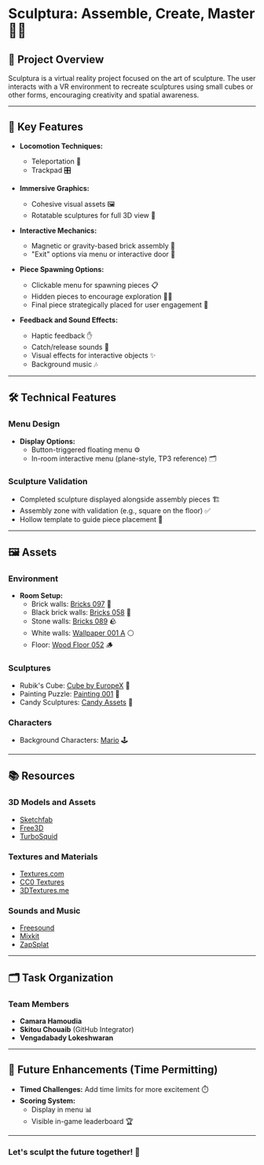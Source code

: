 # Sculptura: Assemble, Create, Master 🎨✨


## 🎯 Project Overview
Sculptura is a virtual reality project focused on the art of sculpture. The user interacts with a VR environment to recreate sculptures using small cubes or other forms, encouraging creativity and spatial awareness.

---

## 🌟 Key Features

- **Locomotion Techniques:**
  - Teleportation 🚀
  - Trackpad 🎛️

- **Immersive Graphics:**
  - Cohesive visual assets 🖼️
  - Rotatable sculptures for full 3D view 🔄

- **Interactive Mechanics:**
  - Magnetic or gravity-based brick assembly 🧲
  - "Exit" options via menu or interactive door 🚪

- **Piece Spawning Options:**
  - Clickable menu for spawning pieces 📋
  - Hidden pieces to encourage exploration 🕵️‍♂️
  - Final piece strategically placed for user engagement 🌟

- **Feedback and Sound Effects:**
  - Haptic feedback ✋
  - Catch/release sounds 🎵
  - Visual effects for interactive objects ✨
  - Background music 🎶

---

## 🛠️ Technical Features

### Menu Design
- **Display Options:**
  - Button-triggered floating menu ⚙️
  - In-room interactive menu (plane-style, TP3 reference) 🗂️

### Sculpture Validation
- Completed sculpture displayed alongside assembly pieces 🏗️
- Assembly zone with validation (e.g., square on the floor) ✅
- Hollow template to guide piece placement 🧩

---

## 🖼️ Assets

### Environment
- **Room Setup:**
  - Brick walls: [Bricks 097](https://ambientcg.com) 🧱
  - Black brick walls: [Bricks 058](https://ambientcg.com) 🖤
  - Stone walls: [Bricks 089](https://ambientcg.com) 🪨
  - White walls: [Wallpaper 001 A](https://ambientcg.com) ⚪
  - Floor: [Wood Floor 052](https://ambientcg.com) 🪵

### Sculptures
- Rubik's Cube: [Cube by EuropeX](https://sketchfab.com) 🧊
- Painting Puzzle: [Painting 001](https://ambientcg.com) 🎨
- Candy Sculptures: [Candy Assets](https://ambientcg.com) 🍭

### Characters
- Background Characters: [Mario](https://sketchfab.com) 🕹️

---

## 📚 Resources

### 3D Models and Assets
- [Sketchfab](https://sketchfab.com)
- [Free3D](https://free3d.com)
- [TurboSquid](https://turbosquid.com)

### Textures and Materials
- [Textures.com](https://textures.com)
- [CC0 Textures](https://cc0textures.com)
- [3DTextures.me](https://3dtextures.me)

### Sounds and Music
- [Freesound](https://freesound.org)
- [Mixkit](https://mixkit.co)
- [ZapSplat](https://zapsplat.com)

---

## 🗂️ Task Organization

### Team Members
- **Camara Hamoudia**
- **Skitou Chouaib** (GitHub Integrator)
- **Vengadabady Lokeshwaran**

---

## 🎉 Future Enhancements (Time Permitting)
- **Timed Challenges:** Add time limits for more excitement ⏱️
- **Scoring System:**
  - Display in menu 📊
  - Visible in-game leaderboard 🏆

---

### Let's sculpt the future together! 🚀
